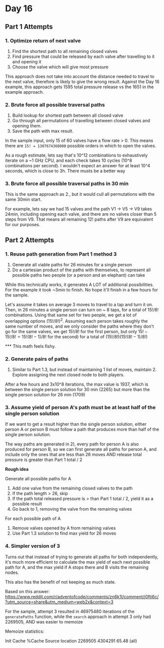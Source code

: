 # Day 16

## Part 1 Attempts

### 1. Optimize return of next valve
1. Find the shortest path to all remaining closed valves
2. Find pressure that could be released by each valve after travelling to it and opening it
3. Choose the valve which will give most pressure

This approach does not take into account the distance needed to travel to the next valve, 
therefore is likely to give the wrong result. Against the Day 16 example, this approach gets 1595 total pressure release
vs the 1651 in the example approach. 

### 2. Brute force all possible traversal paths
1. Build lookup for shortest path between all closed valve
2. Go through all permutations of travelling between closed valves and opening them.
3. Save the path with max result. 

In the sample input, only 15 of 60 valves have a flow rate > 0. 
This means there are `15! = 1307674368000` possible orders in which to open the valves. 

As a rough estimate, lets say that's 10^12 combinations to exhaustively iterate on a ~1 GHz CPU, and each check takes 10 cycles
(10^8 combinations per second).
I wouldn't expect an answer for at least 10^4 seconds, which is close to 3h. There musts be a better way

### 3. Brute force all possible traversal paths in 30 min
This is the same approach as 2., but it would cull all permutations with the same 30min start.

For example, lets say we had 15 valves and the path V1 -> V5 -> V9 takes 24min, including opening each valve, 
and there are no valves closer than 5 steps from V9. That means all remaining 12! paths after V9 are equivalent for our purposes. 

## Part 2 Attempts

### 1. Reuse path generation from Part 1 method 3
1. Generate all viable paths for 26 minutes for a single person
2. Do a cartesian product of the paths with themselves, to represent all possible paths two people (or a person and an elephant) can take

While this technically works, it generates A LOT of additional possibilities. For the example it took ~3min to finish. No hope it'll finish in a few hours for the sample. 

Let's assume it takes on average 3 moves to travel to a tap and turn it on. Then, in 26 minutes a single person can turn on ~ 8 taps, for a total of $15!/8!$ combinations.
Using that same set for two people, we get a lot of overlapping options $(15!/8!)^2$. Assuming each person takes roughly the same number of moves,
and we only consider the paths where they don't go for the same valves, we get $15!/8!$ for the first person, but only $15!-15!/8! = 15!(8!-1)/8!$ for the second)
for a total of $(15!/8!)(15!(8!-1)/8!)$

*** This math feels fishy.

### 2. Generate pairs of paths
1. Similar to Part 1.3, but instead of maintaining 1 list of moves, maintain 2. Explore assigning the next closed node to both players.

After a few hours and 3x10^8 iterations, the max value is 1937, which is between the single person solution for 30 min (2265) but more than the single person solution for 26 min (1709) 

### 3. Assume yield of person A's path must be at least half of the single person solution
If we want to get a result higher than the single person solution, either person A or person B must
follow a path that produces more than half of the single person solution. 

The way paths are generated in 2), every path for person A is also produced for person B, 
so we can first generate all paths for person A, and include only the ones that are less than 26 moves AND release total pressure is greater than Part 1 total / 2

**Rough idea**

Generate all possible paths for A

1. Add one valve from the remaining closed valves to the path
2. If the path length > 26, skip
3. If the path total released pressure is > than Part 1 total / 2, yield it as a possible result
4. Go back to 1, removing the valve from the remaining valves

For each possible path of A
1. Remove valves opened by A from remaining valves
2. Use Part 1.3 solution to find max yield for 26 moves

### 4. Simpler version of 3
Turns out that instead of trying to generate all paths for both independently, it's much more efficient to calculate the 
max yield of each next possible path for A, and the max yield if A stops there and B visits the remaining nodes. 

This also has the benefit of not keeping as much state. 

Based on this answer:
https://www.reddit.com/r/adventofcode/comments/zn6k1l/comment/j0fti6c/?utm_source=share&utm_medium=web2x&context=3

For the sample, attempt 3 resulted in 46975480 iterations of the `generatePaths` function, 
while the `search` approach in attempt 3 only had 2269505, AND was easier to memoize

Memoize statistics:

Init    Cache  %Cache  Source location
2269505  4304291   65.48  (all)
